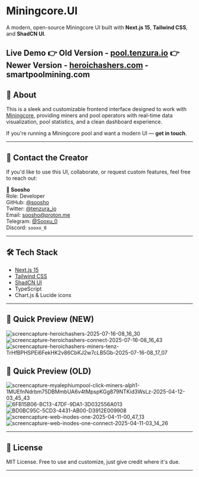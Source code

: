 # Miningcore.UI

A modern, open-source Miningcore UI built with **Next.js 15**, **Tailwind CSS**, and **ShadCN UI**.  

Live Demo
👉 Old Version - [pool.tenzura.io](https://pool.tenzura.io)
👉 Newer Version - [heroichashers.com](https://heroichashers.com) - smartpoolmining.com
---

## 📌 About

This is a sleek and customizable frontend interface designed to work with [Miningcore](https://github.com/coinfoundry/miningcore), providing miners and pool operators with real-time data visualization, pool statistics, and a clean dashboard experience.

If you're running a Miningcore pool and want a modern UI — **get in touch**.

---

## 📩 Contact the Creator

If you'd like to use this UI, collaborate, or request custom features, feel free to reach out:

**👤 Soosho**  
Role: Developer  
GitHub: [@soosho](https://github.com/soosho)  
Twitter: [@tenzura_io](https://x.com/tenzura_io)  
Email: [soosho@proton.me](mailto:soosho@proton.me)  
Telegram: [@Sooxu_0](https://t.me/Sooxu_0)  
Discord: `sooxo_0`

---

## 🛠 Tech Stack

- [Next.js 15](https://nextjs.org/)
- [Tailwind CSS](https://tailwindcss.com/)
- [ShadCN UI](https://ui.shadcn.com/)
- TypeScript
- Chart.js & Lucide icons

---
## 🚀 Quick Preview (NEW)

![screencapture-heroichashers-2025-07-16-08_16_30](https://github.com/user-attachments/assets/eb06922b-424f-49dc-8176-15f5a2e4fa5d)
![screencapture-heroichashers-connect-2025-07-16-08_16_43](https://github.com/user-attachments/assets/7e9d2d3d-01e1-4333-a89f-bf7ecd827944)
![screencapture-heroichashers-miners-tenz-TrHfBPHSPEi6FekHK2v86CbKJ2w7cLB5Gb-2025-07-16-08_17_07](https://github.com/user-attachments/assets/5ecac1d0-a10e-4e1b-b1d8-5d016b18f578)


## 🚀 Quick Preview (OLD)

![screencapture-myalephiumpool-click-miners-alph1-1MUEfnNdrbm75DBMmbUA6v4tMpspKGg879NTKid3WsLz-2025-04-12-03_45_43](https://github.com/user-attachments/assets/0e472fe8-85ad-4d50-90f0-1030501becfe)
![6FB15B06-BC13-47DF-9DA1-3D032556A013](https://github.com/user-attachments/assets/e8cde50d-36f6-45a7-9593-c0a40e48520d)
![BD0BC95C-5CD3-4431-AB00-D3912E009908](https://github.com/user-attachments/assets/6ac32dd2-55f2-4e9c-8833-cc9792813e31)
![screencapture-web-inodes-one-2025-04-11-00_47_13](https://github.com/user-attachments/assets/68700c1c-12d1-4555-8fc0-ac1000066a3c)
![screencapture-web-inodes-one-connect-2025-04-11-03_14_26](https://github.com/user-attachments/assets/4423c777-e033-4fba-8e1b-58f9390aabbf)


---

## 📃 License

MIT License. Free to use and customize, just give credit where it's due.

---
